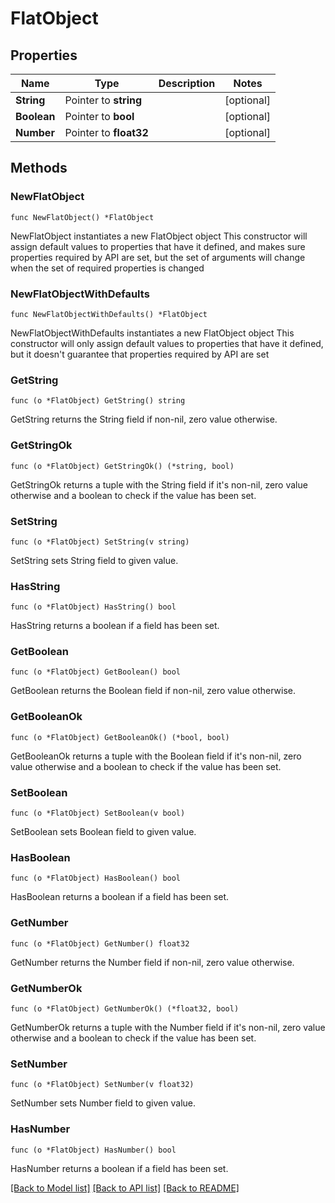 # FlatObject

## Properties

Name | Type | Description | Notes
------------ | ------------- | ------------- | -------------
**String** | Pointer to **string** |  | [optional] 
**Boolean** | Pointer to **bool** |  | [optional] 
**Number** | Pointer to **float32** |  | [optional] 

## Methods

### NewFlatObject

`func NewFlatObject() *FlatObject`

NewFlatObject instantiates a new FlatObject object
This constructor will assign default values to properties that have it defined,
and makes sure properties required by API are set, but the set of arguments
will change when the set of required properties is changed

### NewFlatObjectWithDefaults

`func NewFlatObjectWithDefaults() *FlatObject`

NewFlatObjectWithDefaults instantiates a new FlatObject object
This constructor will only assign default values to properties that have it defined,
but it doesn't guarantee that properties required by API are set

### GetString

`func (o *FlatObject) GetString() string`

GetString returns the String field if non-nil, zero value otherwise.

### GetStringOk

`func (o *FlatObject) GetStringOk() (*string, bool)`

GetStringOk returns a tuple with the String field if it's non-nil, zero value otherwise
and a boolean to check if the value has been set.

### SetString

`func (o *FlatObject) SetString(v string)`

SetString sets String field to given value.

### HasString

`func (o *FlatObject) HasString() bool`

HasString returns a boolean if a field has been set.

### GetBoolean

`func (o *FlatObject) GetBoolean() bool`

GetBoolean returns the Boolean field if non-nil, zero value otherwise.

### GetBooleanOk

`func (o *FlatObject) GetBooleanOk() (*bool, bool)`

GetBooleanOk returns a tuple with the Boolean field if it's non-nil, zero value otherwise
and a boolean to check if the value has been set.

### SetBoolean

`func (o *FlatObject) SetBoolean(v bool)`

SetBoolean sets Boolean field to given value.

### HasBoolean

`func (o *FlatObject) HasBoolean() bool`

HasBoolean returns a boolean if a field has been set.

### GetNumber

`func (o *FlatObject) GetNumber() float32`

GetNumber returns the Number field if non-nil, zero value otherwise.

### GetNumberOk

`func (o *FlatObject) GetNumberOk() (*float32, bool)`

GetNumberOk returns a tuple with the Number field if it's non-nil, zero value otherwise
and a boolean to check if the value has been set.

### SetNumber

`func (o *FlatObject) SetNumber(v float32)`

SetNumber sets Number field to given value.

### HasNumber

`func (o *FlatObject) HasNumber() bool`

HasNumber returns a boolean if a field has been set.


[[Back to Model list]](../README.md#documentation-for-models) [[Back to API list]](../README.md#documentation-for-api-endpoints) [[Back to README]](../README.md)


